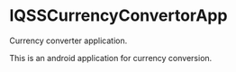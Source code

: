 # IQSSCurrencyConvertorApp
Currency converter application.

This is an android application for currency conversion.
